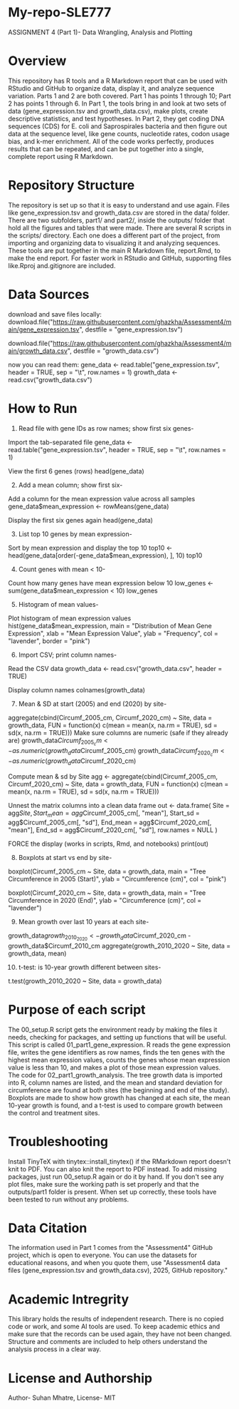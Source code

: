 # My-repo-SLE777
ASSIGNMENT 4 (Part 1)- Data Wrangling, Analysis and Plotting

# Overview
This repository has R tools and a R Markdown report that can be used with RStudio and GitHub to organize data, display it, and analyze sequence variation.  Parts 1 and 2 are both covered. Part 1 has points 1 through 10; Part 2 has points 1 through 6.  In Part 1, the tools bring in and look at two sets of data (gene_expression.tsv and growth_data.csv), make plots, create descriptive statistics, and test hypotheses.  In Part 2, they get coding DNA sequences (CDS) for E. coli and Saprospirales bacteria and then figure out data at the sequence level, like gene counts, nucleotide rates, codon usage bias, and k-mer enrichment.  All of the code works perfectly, produces results that can be repeated, and can be put together into a single, complete report using R Markdown.

# Repository Structure
The repository is set up so that it is easy to understand and use again.  Files like gene_expression.tsv and growth_data.csv are stored in the data/ folder.  There are two subfolders, part1/ and part2/, inside the outputs/ folder that hold all the figures and tables that were made.  There are several R scripts in the scripts/ directory. Each one does a different part of the project, from importing and organizing data to visualizing it and analyzing sequences.  These tools are put together in the main R Markdown file, report.Rmd, to make the end report.  For faster work in RStudio and GitHub, supporting files like.Rproj and.gitignore are included.

# Data Sources
download and save files locally:
download.file("https://raw.githubusercontent.com/ghazkha/Assessment4/main/gene_expression.tsv",
              destfile = "gene_expression.tsv")

download.file("https://raw.githubusercontent.com/ghazkha/Assessment4/main/growth_data.csv",
              destfile = "growth_data.csv")

now you can read them:
gene_data <- read.table("gene_expression.tsv", header = TRUE, sep = "\t", row.names = 1)
growth_data <- read.csv("growth_data.csv")

# How to Run
1. Read file with gene IDs as row names; show first six genes-

Import the tab-separated file
gene_data <- read.table("gene_expression.tsv", 
                        header = TRUE, 
                        sep = "\t", 
                        row.names = 1)

View the first 6 genes (rows)
head(gene_data)

2. Add a mean column; show first six-

Add a column for the mean expression value across all samples
gene_data$mean_expression <- rowMeans(gene_data)

Display the first six genes again
head(gene_data)

3. List top 10 genes by mean expression-

Sort by mean expression and display the top 10
top10 <- head(gene_data[order(-gene_data$mean_expression), ], 10)
top10

4. Count genes with mean < 10-

Count how many genes have mean expression below 10
low_genes <- sum(gene_data$mean_expression < 10)
low_genes

5. Histogram of mean values-

Plot histogram of mean expression values
hist(gene_data$mean_expression,
     main = "Distribution of Mean Gene Expression",
     xlab = "Mean Expression Value",
     ylab = "Frequency",
     col = "lavender",
     border = "pink")

6. Import CSV; print column names-

Read the CSV data
growth_data <- read.csv("growth_data.csv", header = TRUE)

Display column names
colnames(growth_data)

7. Mean & SD at start (2005) and end (2020) by site-

aggregate(cbind(Circumf_2005_cm, Circumf_2020_cm) ~ Site, 
          data = growth_data,
          FUN = function(x) c(mean = mean(x, na.rm = TRUE),
                              sd = sd(x, na.rm = TRUE)))
Make sure columns are numeric (safe if they already are)
growth_data$Circumf_2005_cm <- as.numeric(growth_data$Circumf_2005_cm)
growth_data$Circumf_2020_cm <- as.numeric(growth_data$Circumf_2020_cm)

Compute mean & sd by Site
agg <- aggregate(cbind(Circumf_2005_cm, Circumf_2020_cm) ~ Site,
                 data = growth_data,
                 FUN = function(x) c(mean = mean(x, na.rm = TRUE),
                                     sd   = sd(x,   na.rm = TRUE)))

Unnest the matrix columns into a clean data frame
out <- data.frame(
  Site       = agg$Site,
  Start_mean = agg$Circumf_2005_cm[, "mean"],
  Start_sd   = agg$Circumf_2005_cm[, "sd"],
  End_mean   = agg$Circumf_2020_cm[, "mean"],
  End_sd     = agg$Circumf_2020_cm[, "sd"],
  row.names = NULL
)

FORCE the display (works in scripts, Rmd, and notebooks)
print(out)

8. Boxplots at start vs end by site-

boxplot(Circumf_2005_cm ~ Site, data = growth_data,
        main = "Tree Circumference in 2005 (Start)",
        ylab = "Circumference (cm)", col = "pink")

boxplot(Circumf_2020_cm ~ Site, data = growth_data,
        main = "Tree Circumference in 2020 (End)",
        ylab = "Circumference (cm)", col = "lavender")

9. Mean growth over last 10 years at each site-

growth_data$growth_2010_2020 <- growth_data$Circumf_2020_cm - growth_data$Circumf_2010_cm
aggregate(growth_2010_2020 ~ Site, data = growth_data, mean)

10. t-test: is 10-year growth different between sites-

t.test(growth_2010_2020 ~ Site, data = growth_data)


# Purpose of each script
The 00_setup.R script gets the environment ready by making the files it needs, checking for packages, and setting up functions that will be useful.  This script is called 01_part1_gene_expression. R reads the gene expression file, writes the gene identifiers as row names, finds the ten genes with the highest mean expression values, counts the genes whose mean expression value is less than 10, and makes a plot of those mean expression values.  The code for 02_part1_growth_analysis. The tree growth data is imported into R, column names are listed, and the mean and standard deviation for circumference are found at both sites (the beginning and end of the study). Boxplots are made to show how growth has changed at each site, the mean 10-year growth is found, and a t-test is used to compare growth between the control and treatment sites.

# Troubleshooting
Install TinyTeX with tinytex::install_tinytex() if the RMarkdown report doesn't knit to PDF. You can also knit the report to PDF instead.  To add missing packages, just run 00_setup.R again or do it by hand.  If you don't see any plot files, make sure the working path is set properly and that the outputs/part1 folder is present.  When set up correctly, these tools have been tested to run without any problems.

# Data Citation
The information used in Part 1 comes from the "Assessment4" GitHub project, which is open to everyone.  You can use the datasets for educational reasons, and when you quote them, use "Assessment4 data files (gene_expression.tsv and growth_data.csv), 2025, GitHub repository."

# Academic Intregrity
This library holds the results of independent research.  There is no copied code or work, and some AI tools are used.  To keep academic ethics and make sure that the records can be used again, they have not been changed.  Structure and comments are included to help others understand the analysis process in a clear way.

# License and Authorship
Author- Suhan Mhatre,
License- MIT




